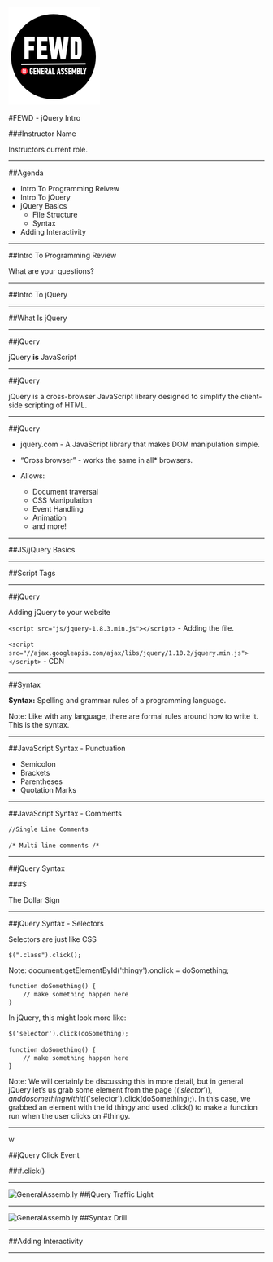 ![GeneralAssemb.ly](../../img/icons/FEWD_Logo.png)

#FEWD - jQuery Intro

###Instructor Name

Instructors current role.

---


##Agenda

*	Intro To Programming Reivew
*	Intro To jQuery
*	jQuery Basics
	*	File Structure	
	*	Syntax
*	Adding Interactivity	

---

##Intro To Programming Review

What are your questions?

---


##Intro To jQuery

---

##What Is jQuery



---


##jQuery

jQuery __is__ JavaScript

---


##jQuery

jQuery is a cross-browser JavaScript library designed to simplify the client-side scripting of HTML.

---

##jQuery

*	jquery.com - A JavaScript library that makes DOM manipulation simple.

*	“Cross browser” - works the same in all* browsers. 

*	Allows:
	*	Document traversal
	*	CSS Manipulation
	*	Event Handling
	*	Animation
	*	and more!

---

##JS/jQuery Basics

---


##Script Tags

---

##jQuery

Adding jQuery to your website

```<script src="js/jquery-1.8.3.min.js"></script>``` - Adding the file.

```<script src="//ajax.googleapis.com/ajax/libs/jquery/1.10.2/jquery.min.js"></script>``` - CDN

---


##Syntax

__Syntax:__ Spelling and grammar rules of a programming language. 


Note:
Like with any language, there are formal rules around how to write it. This is the syntax.


---

##JavaScript Syntax - Punctuation

*	Semicolon
*	Brackets
*	Parentheses
*	Quotation Marks

---

##JavaScript Syntax - Comments

	//Single Line Comments

	/* Multi line comments /*

---


##jQuery Syntax

###$

The Dollar Sign

---

##jQuery Syntax - Selectors


Selectors are just like CSS

	$(".class").click();

Note: document.getElementById('thingy').onclick = doSomething;

	function doSomething() {
    	// make something happen here
	}

In jQuery, this might look more like:

	$('selector').click(doSomething);

	function doSomething() {
		// make something happen here
   	}
   	
   	
Note: We will certainly be discussing this in more detail, but in general jQuery let’s us grab some element from the page ($('slector')), and do something with it ($('selector').click(doSomething);). In this case, we grabbed an element with the id thingy and used .click() to make a function run when the user clicks on #thingy.

---
w

##jQuery Click Event

###.click()

---



![GeneralAssemb.ly](../../img/icons/code_along.png)
##jQuery Traffic Light

---

![GeneralAssemb.ly](../../img/icons/exercise_icon_md.png)
##Syntax Drill  

---



##Adding Interactivity

---